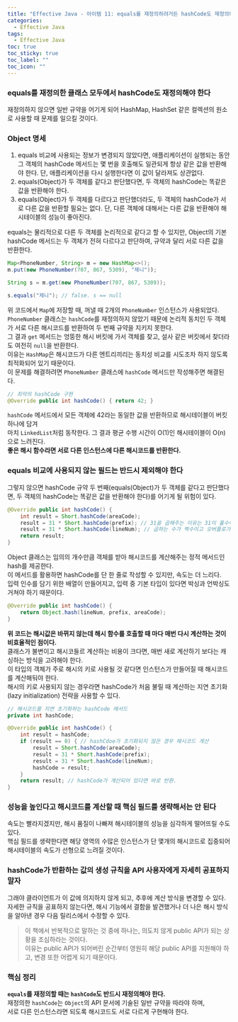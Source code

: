 ```yaml
---
title: "Effective Java - 아이템 11: equals를 재정의하려거든 hashCode도 재정의하라"
categories:
  - Effective Java
tags:
  - Effective Java
toc: true
toc_sticky: true
toc_label: ""
toc_icon: ""
---
```


### equals를 재정의한 클래스 모두에서 hashCode도 재정의해야 한다
재정의하지 않으면 일반 규약을 어기게 되어 HashMap, HashSet 같은 컬렉션의 원소로 사용할 때 문제를 일으킬 것이다.

### Object 명세
1. equals 비교에 사용되는 정보가 변경되지 않았다면, 애플리케이션이 실행되는 동안 그 객체의 hashCode 메서드는 몇 번을 호출해도 일관되게 항상 같은 값을 반환해야 한다. 단, 애플리케이션을 다시 실행한다면 이 값이 달라져도 상관없다.
2. equals(Object)가 두 객체를 같다고 판단했다면, 두 객체의 hashCode는 똑같은 값을 반환해야 한다. 
3. equals(Object)가 두 객체를 다르다고 판단했더라도, 두 객체의 hashCode가 서로 다른 값을 반환할 필요는 없다. 단, 다른 객체에 대해서는 다른 값을 반환해야 해시테이블의 성능이 좋아진다.

equals는 물리적으로 다른 두 객체를 논리적으로 같다고 할 수 있지만, Object의 기본 hashCode 메서드는 두 객체가 전혀 다르다고 판단하여,
규약과 달리 서로 다른 값을 반환한다.
```java
Map<PhoneNumber, String> m = new HashMap<>();
m.put(new PhoneNumber(707, 867, 5309), "제니"));

String s = m.get(new PhoneNumber(707, 867, 5309));

s.equals("제니"); // false. s == null
```
위 코드에서 `Map`에 저장할 때, 꺼낼 때 2개의 `PhoneNumber` 인스턴스가 사용되었다. `PhoneNumber` 클래스는 `hashCode`를 재정의하지 않았기 때문에 논리적 동치인 두 객체가 서로 다른 해시코드를 반환하여 두 번째 규약을 지키지 못한다.<br>
그 결과 `get` 메서드는 엉뚱한 해시 버킷에 가서 객체를 찾고, 설사 같은 버킷에서 찾더라도 여전히 `null`을 반환한다.<br>
이유는 `HashMap`은 해시코드가 다른 엔트리끼리는 동치성 비교를 시도조차 하지 않도록 최적화되어 있기 때문이다.<br>
이 문제를 해결하려면 `PhoneNumber` 클래스에 `hashCode` 메서드만 작성해주면 해결된다.

```java
// 최악의 hashCode 구현
@Override public int hashCode() { return 42; }
```

`hashCode` 메서드에서 모든 객체에 42라는 동일한 값을 반환하므로 해시테이블이 버킷 하나에 담겨<br>
마치 `LinkedList`처럼 동작한다. 그 결과 평균 수행 시간이 O(1)인 해시테이블이 O(n)으로 느려진다.<br>
**좋은 해시 함수라면 서로 다른 인스턴스에 다른 해시코드를 반환한다.**<br>

### equals 비교에 사용되지 않는 필드는 반드시 제외해야 한다
그렇지 않으면 hashCode 규약 두 번째(equals(Object)가 두 객체를 같다고 판단했다면, 두 객체의 hashCode는 똑같은 값을 반환해야 한다)를 어기게 될 위험이 있다.<br>

```java
@Override public int hashCode() {
    int result = Short.hashCode(areaCode);
    result = 31 * Short.hashCode(prefix); // 31을 곱해주는 이유는 31이 홀수이면서 소수이기 때문이다. 2를 곱하는 것은 시프트 연산과 같은 결과를 낸다.
    result = 31 * Short.hashCode(lineNum); // 곱하는 수가 짝수이고 오버플로가 발생한다면 정보를 잃게 된다.
    return result;
}
```

Object 클래스는 임의의 개수만큼 객체를 받아 해시코드를 계산해주는 정적 메서드인 hash를 제공한다.<br>
이 메서드를 활용하면 hashCode를 단 한 줄로 작성할 수 있지만, 속도는 더 느리다.<br>
입력 인수를 담기 위한 배열이 만들어지고, 입력 중 기본 타입이 있다면 박싱과 언박싱도 거쳐야 하기 때문이다.

```java
@Override public int hashCode() {
    return Object.hash(lineNum, prefix, areaCode);
}
```

**위 코드는 해시값은 바뀌지 않는데 해시 함수를 호출할 때 마다 매번 다시 계산하는 것이 비효율적인 점이다.**<br>
클래스가 불변이고 해시코들르 계산하는 비용이 크다면, 매번 새로 계산하기 보다는 캐싱하는 방식을 고려해야 한다.<br>
이 타입의 객체가 주로 해시의 키로 사용될 것 같다면 인스턴스가 만들어질 때 해시코드를 계산해둬야 한다.<br>
해시의 키로 사용되지 않는 경우라면 hashCode가 처음 불릴 때 계산하는 지연 초기화(lazy initialization) 전략을 사용할 수 있다.

```java
// 해시코드를 지연 초기화하는 hashCode 메서드
private int hashCode;

@Override public int hashCode() {
    int result = hashCode;
    if (result == 0) { // hashCdoe가 초기화되지 않은 경우 해시코드 계산
        result = Short.hashCode(areaCode);
        result = 31 * Short.hashCode(prefix);
        result = 31 * Short.hashCode(lineNum);
        hashCode = result;
    }
    return result; // hashCode가 계산되어 있다면 바로 반환.
}
```

### 성능을 높인다고 해시코드를 계산할 때 핵심 필드를 생략해서는 안 된다
속도는 빨라지겠지만, 해시 품질이 나빠져 해시테이블의 성능을 심각하게 떨어뜨릴 수도 있다.<br>
핵심 필드를 생략한다면 해당 영역의 수많은 인스턴스가 단 몇개의 해시코드로 집중되어 해시테이블의 속도가 선형으로 느려질 것이다.<br>

### hashCode가 반환하는 값의 생성 규칙을 API 사용자에게 자세히 공표하지 말자
그래야 클라이언트가 이 값에 의지하지 않게 되고, 추후에 계산 방식을 변경할 수 있다.<br>
자세한 규칙을 공표하지 않는다면, 해시 기능에서 결함을 발견했거나 더 나은 해시 방식을 알아낸 경우 다음 릴리스에서 수정할 수 있다.<br>

> 이 책에서 반복적으로 말하는 것 중에 하나는, 의도치 않게 public API가 되는 상황을 조심하라는 것이다.<br>
> 이유는 public API가 되어버린 순간부터 영원히 해당 public API를 지원해야 하고, 변경 또한 어렵게 되기 때문이다.

### 핵심 정리
**`equals`를 재정의할 때는 `hashCode`도 반드시 재정의해야 한다.**<br>
재정의한 `hashCode`는 `Object`의 API 문서에 기술된 일반 규약을 따라야 하며,<br> 
서로 다른 인스턴스라면 되도록 해시코드도 서로 다르게 구현해야 한다.
